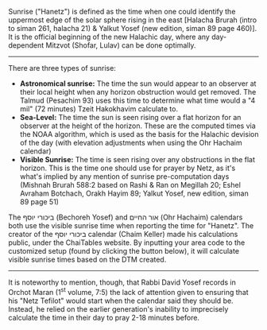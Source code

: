 Sunrise ("Hanetz") is defined as the time when one could identify the uppermost edge of the solar sphere rising in the east [Halacha Brurah (intro to siman 261, halacha 21) & Yalkut Yosef (new edition, siman 89 page 460)]. It is the official beginning of the new Halachic day, where any day-dependent Mitzvot (Shofar, Lulav) can be done optimally.

---

There are three types of sunrise:

- **Astronomical sunrise:** The time the sun would appear to an observer at their local height when any horizon obstruction would get removed. The Talmud (Pesachim 93) uses this time to determine what time would a "4 mil" (72 minutes) Tzeit Hakokhavim calculate to.
- **Sea-Level:** The time the sun is seen rising over a flat horizon for an observer at the height of the horizon. These are the computed times via the NOAA algorithm, which is used as the basis for the Halachic devision of the day (with elevation adjustments when using the Ohr Hachaim calendar)
- **Visible Sunrise:** The time is seen rising over any obstructions in the flat horizon. This is the time one should use for prayer by Netz, as it's what's implied by any mention of sunrise pre-computation days (Mishnah Brurah 588:2 based on Rashi & Ran on Megillah 20; Eshel Avraham Botchach, Orakh Hayim 89; Yalkut Yosef, new edition, siman 89 page 51)

The ביכורי יוסף (Bechoreh Yosef) and אור החיים (Ohr Hachaim) calendars both use the visible sunrise time when reporting the time for "Hanetz". The creator of the ביכורי יוסף calendar (Chaim Keller) made his calculations public, under the ChaiTables website. By inputting your area code to the customized setup (found by clicking the button below), it will calculate visible sunrise times based on the DTM created.

---

It is noteworthy to mention, though, that Rabbi David Yosef records in Orchot Maran (1<sup>st</sup> volume, 7:5) the lack of attention given to ensuring that his "Netz Tefilot" would start when the calendar said they should be. Instead, he relied on the earlier generation's inability to imprecisely calculate the time in their day to pray 2-18 minutes before.